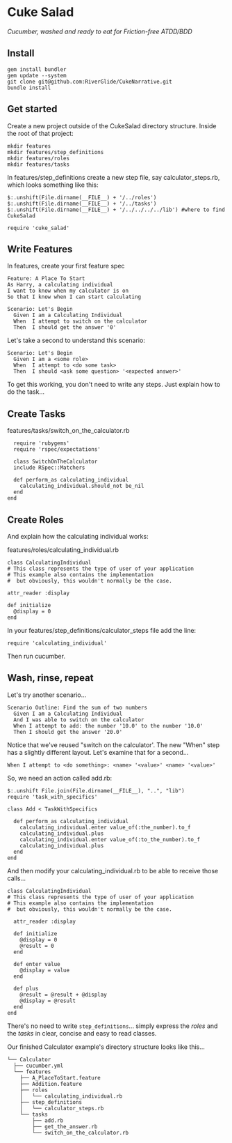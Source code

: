 # Cuke Salad 

_Cucumber, washed and ready to eat for Friction-free ATDD/BDD_

## Install

    gem install bundler
    gem update --system
    git clone git@github.com:RiverGlide/CukeNarrative.git
    bundle install

## Get started

Create a new project outside of the CukeSalad directory structure.
Inside the root of that project:

    mkdir features
    mkdir features/step_definitions
    mkdir features/roles
    mkdir features/tasks

In features/step_definitions create a new step file, say calculator_steps.rb, which looks something like this:

    $:.unshift(File.dirname(__FILE__) + '/../roles')
    $:.unshift(File.dirname(__FILE__) + '/../tasks')
    $:.unshift(File.dirname(__FILE__) + '/../../../../lib') #where to find CukeSalad

    require 'cuke_salad'

## Write Features

In features, create your first feature spec

    Feature: A Place To Start
    As Harry, a calculating individual
    I want to know when my calculator is on
    So that I know when I can start calculating

    Scenario: Let's Begin
      Given I am a Calculating Individual
      When  I attempt to switch on the calculator
      Then  I should get the answer '0'

Let's take a second to understand this scenario:

    Scenario: Let's Begin
      Given I am a <some role>
      When  I attempt to <do some task>
      Then  I should <ask some question> '<expected answer>'

To get this working, you don't need to write any steps. Just explain how to do the task...

## Create Tasks

features/tasks/switch_on_the_calculator.rb

      require 'rubygems'
      require 'rspec/expectations'

      class SwitchOnTheCalculator
      include RSpec::Matchers
  
      def perform_as calculating_individual
        calculating_individual.should_not be_nil
      end
    end

## Create Roles

And explain how the calculating individual works:

features/roles/calculating_individual.rb

    class CalculatingIndividual
    # This class represents the type of user of your application
    # This example also contains the implementation
    #  but obviously, this wouldn't normally be the case.
  
    attr_reader :display
  
    def initialize
      @display = 0
    end
  
In your features/step_definitions/calculator_steps file add the line:

    require 'calculating_individual'

Then run cucumber.

## Wash, rinse, repeat

Let's try another scenario...

    Scenario Outline: Find the sum of two numbers
      Given I am a Calculating Individual
      And I was able to switch on the calculator
      When I attempt to add: the number '10.0' to the number '10.0'
      Then I should get the answer '20.0'

Notice that we've reused "switch on the calculator'. The new "When" step has a slightly different layout. Let's examine that for a second...

    When I attempt to <do something>: <name> '<value>' <name> '<value>'

So, we need an action called add.rb:

    $:.unshift File.join(File.dirname(__FILE__), "..", "lib")
    require 'task_with_specifics'

    class Add < TaskWithSpecifics

      def perform_as calculating_individual
        calculating_individual.enter value_of(:the_number).to_f
        calculating_individual.plus
        calculating_individual.enter value_of(:to_the_number).to_f
        calculating_individual.plus
      end
    end

And then modify your calculating_individual.rb to be able to receive those calls...

    class CalculatingIndividual
    # This class represents the type of user of your application
    # This example also contains the implementation
    #  but obviously, this wouldn't normally be the case.
  
      attr_reader :display
  
      def initialize
        @display = 0
        @result = 0
      end
  
      def enter value
        @display = value
      end
  
      def plus
        @result = @result + @display
        @display = @result
      end
    end

There's no need to write `step_definitions`... simply express the _roles_ and the _tasks_ in clear, concise and easy to read classes.

Our finished Calculator example's directory structure looks like this...

    └── Calculator
      ├── cucumber.yml
      └── features
        ├── A_PlaceToStart.feature
        ├── Addition.feature
        ├── roles
        │   └── calculating_individual.rb
        ├── step_definitions
        │   └── calculator_steps.rb
        └── tasks
            ├── add.rb
            ├── get_the_answer.rb
            └── switch_on_the_calculator.rb
